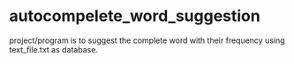 # autocompelete_word_suggestion
project/program is to suggest the complete word with their frequency using text_file.txt as database. 
